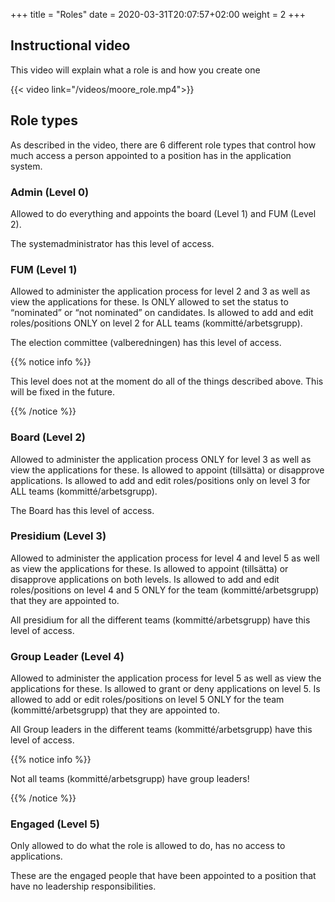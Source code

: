 +++
title = "Roles"
date =  2020-03-31T20:07:57+02:00
weight = 2
+++

## Instructional video

This video will explain what a role is and how you create one

{{< video link="/videos/moore_role.mp4">}}

## Role types

As described in the video, there are 6 different role types that control how much access a person appointed to a position has in the application system.

### Admin (Level 0)

Allowed to do everything and appoints the board (Level 1) and FUM (Level 2).

The systemadministrator has this level of access.

### FUM (Level 1)

Allowed to administer the application process for level 2 and 3 as well as view the applications for these. Is ONLY allowed to set the status to “nominated” or “not nominated” on candidates. Is allowed to add and edit roles/positions ONLY on level 2 for ALL teams (kommitté/arbetsgrupp).

The election committee (valberedningen) has this level of access.

{{% notice info %}}

This level does not at the moment do all of the things described above. This will be fixed in the future.

{{% /notice %}}

### Board (Level 2)

Allowed to administer the application process ONLY for level 3 as well as view the applications for these. Is allowed to appoint (tillsätta) or disapprove applications. Is allowed to add and edit roles/positions only on level 3 for ALL teams (kommitté/arbetsgrupp).

The Board has this level of access.

### Presidium (Level 3)

Allowed to administer the application process for level 4 and level 5 as well as view the applications for these. Is allowed to appoint (tillsätta) or disapprove applications on both levels. Is allowed to add and edit roles/positions on level 4 and 5 ONLY for the team (kommitté/arbetsgrupp) that they are appointed to.

All presidium for all the different teams (kommitté/arbetsgrupp) have this level of access.

### Group Leader (Level 4)

Allowed to administer the application process for level 5 as well as view the applications for these. Is allowed to grant or deny applications on level 5. Is allowed to add or edit roles/positions on level 5 ONLY for the team (kommitté/arbetsgrupp) that they are appointed to.

All Group leaders in the different teams (kommitté/arbetsgrupp) have this level of access.

{{% notice info %}}

Not all teams (kommitté/arbetsgrupp) have group leaders!

{{% /notice %}}

### Engaged (Level 5)

Only allowed to do what the role is allowed to do, has no access to applications.

These are the engaged people that have been appointed to a position that have no leadership responsibilities.
